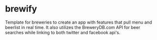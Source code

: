 # brewify
Template for breweries to create an app with features that pull menu and beerlist in real time.  It also utilizes the BreweryDB.com API for beer searches while linking to both twitter and facebook api's.
